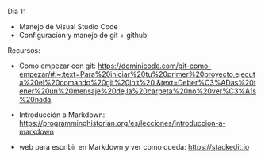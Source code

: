 Día 1:

- Manejo de Visual Studio Code
- Configuración y manejo de git + github


Recursos:

- Como empezar con git: https://dominicode.com/git-como-empezar/#:~:text=Para%20iniciar%20tu%20primer%20proyecto,ejecuta%20el%20comando%20git%20init%20.&text=Deber%C3%ADas%20tener%20un%20mensaje%20de,la%20carpeta%20no%20ver%C3%A1s%20nada.

- Introducción a Markdown: https://programminghistorian.org/es/lecciones/introduccion-a-markdown

- web para escribir en Markdown y ver como queda: https://stackedit.io